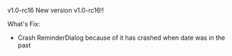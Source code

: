 v1.0-rc16
New version v1.0-rc16!!

What's Fix:

- Crash ReminderDialog because of it has crashed when date was in the past
